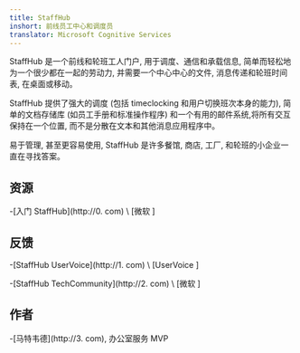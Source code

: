 ```yaml
---
title: StaffHub
inshort: 前线员工中心和调度员
translator: Microsoft Cognitive Services
---
```


StaffHub 是一个前线和轮班工人门户, 用于调度、通信和承载信息, 简单而轻松地为一个很少都在一起的劳动力, 并需要一个中心中心的文件, 消息传递和轮班时间表, 在桌面或移动。

StaffHub 提供了强大的调度 (包括 timeclocking 和用户切换班次本身的能力), 简单的文档存储库 (如员工手册和标准操作程序) 和一个有用的邮件系统,将所有交互保持在一个位置, 而不是分散在文本和其他消息应用程序中。

易于管理, 甚至更容易使用, StaffHub 是许多餐馆, 商店, 工厂, 和轮班的小企业一直在寻找答案。

资源
---------

-[入门 StaffHub](http://0. com)
\ [微软 \]


反馈
---------

-[StaffHub UserVoice](http://1. com)
\ [UserVoice \]

-[StaffHub TechCommunity](http://2. com)
\ [微软 \]

作者
---------

-[马特韦德](http://3. com), 办公室服务 MVP

